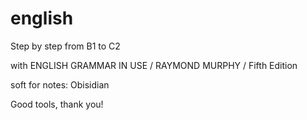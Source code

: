 # english
Step by step from B1 to C2

with ENGLISH GRAMMAR IN USE / RAYMOND MURPHY / Fifth Edition

soft for notes: Obisidian

Good tools, thank you!
